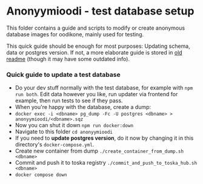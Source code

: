 # Anonyymioodi - test database setup

This folder contains a guide and scripts to modify or create anonymous database images for oodikone, mainly used for testing.

This quick guide should be enough for most purposes: Updating schema, data or postgres version. If not, a more elaborate guide is stored in [old readme](old_readme.md) (though it may have some outdated info).

### Quick guide to update a test database

- Do your dev stuff normally with the test database, for example with `npm run both`. Edit data however you like, run updater via frontend for example, then run tests to see if they pass.
- When you're happy with the database, create a dump:
- `docker exec -i <dbname> pg_dump -Fc -U postgres <dbname> > anonyymioodi/<dbname>.sqz`
- Now you can shut it down `npm run docker:down`
- Navigate to this folder `cd anonyymioodi`
- If you need to **update postgres version**, do it now by changing it in this directory's `docker-compose.yml`.
- Create new container from dump `./create_container_from_dump.sh <dbname>`
- Commit and push it to toska registry `./commit_and_push_to_toska_hub.sh <dbname>`
- `docker compose down`

